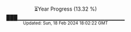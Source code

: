 <p align="center">
⏳Year Progress (13.32 %)<br>
███▁▁▁▁▁▁▁▁▁▁▁▁▁▁▁▁▁▁▁▁▁▁▁▁▁▁▁ <br>
<sub>Updated: Sun, 18 Feb 2024 18:02:22 GMT</sub>
</p>

